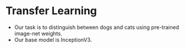 # Transfer Learning 

* Our task is to distinguish between dogs and cats using pre-trained image-net weights.
* Our base model is InceptionV3.
